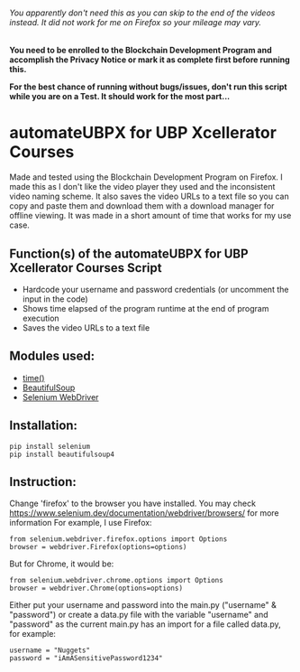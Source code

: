 <!-- @format -->
###### You apparently don't need this as you can skip to the end of the videos instead. It did not work for me on Firefox so your mileage may vary.

**You need to be enrolled to the Blockchain Development Program and accomplish the Privacy Notice or mark it as complete first before running this.**

**For the best chance of running without bugs/issues, don't run this script while you are on a Test. It should work for the most part...**

# automateUBPX for UBP Xcellerator Courses

Made and tested using the Blockchain Development Program on Firefox.
I made this as I don't like the video player they used and the inconsistent video naming scheme. It also saves the video URLs to a text file so you can copy and paste them and download them with a download manager for offline viewing. It was made in a short amount of time that works for my use case.

## Function(s) of the automateUBPX for UBP Xcellerator Courses Script

-   Hardcode your username and password credentials (or uncomment the input in the code)
-   Shows time elapsed of the program runtime at the end of program execution
-   Saves the video URLs to a text file

## Modules used:

-   [time()](https://docs.python.org/3/library/time.html)
-   [BeautifulSoup](https://www.crummy.com/software/BeautifulSoup/bs4/doc/)
-   [Selenium WebDriver](https://www.selenium.dev/documentation/webdriver/)

## Installation:

```
pip install selenium
pip install beautifulsoup4
```

## Instruction:
Change 'firefox' to the browser you have installed. You may check https://www.selenium.dev/documentation/webdriver/browsers/ for more information
For example, I use Firefox:
```
from selenium.webdriver.firefox.options import Options
browser = webdriver.Firefox(options=options)
```
But for Chrome, it would be:
```
from selenium.webdriver.chrome.options import Options
browser = webdriver.Chrome(options=options)
```
Either put your username and password into the main.py ("username" & "password") or create a data.py file with the variable "username" and "password" as the current main.py has an import for a file called data.py, for example:
```
username = "Nuggets"
password = "iAmASensitivePassword1234"
```
